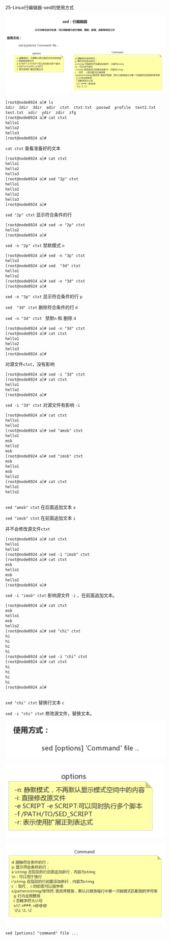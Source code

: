 25-Linux行编辑器-sed的使用方式



![image-20201117205834307](../image/image-20201117205834307.png)





```shell
[root@node0924 a]# ls
1dir  2dir  3dir  adir  ctxt  ctxt.txt  passwd  profile  test2.txt  test.txt  xdir  ydir  zdir  zfg
[root@node0924 a]# cat ctxt
hello1
hello2
hello3
[root@node0924 a]# 

```

`cat ctxt` 查看准备好的文本



```shell
[root@node0924 a]# cat ctxt
hello1
hello2
hello3
[root@node0924 a]# sed "2p" ctxt
hello1
hello2
hello2
hello3
[root@node0924 a]# 

```

`sed "2p" ctxt` 显示符合条件的行



```shell
[root@node0924 a]# sed -n "2p" ctxt
hello2
[root@node0924 a]# 

```

`sed -n "2p" ctxt` 禁默模式 `n`



```shell
[root@node0924 a]# sed -n "3p" ctxt
hello3
[root@node0924 a]# sed  "3d" ctxt
hello1
hello2
[root@node0924 a]# sed -n "3d" ctxt
[root@node0924 a]# 
```

`sed -n "3p" ctxt`  显示符合条件的行 `p`

`sed  "3d" ctxt` 删除符合条件的行 `d`

`sed -n "3d" ctxt ` 禁默`n` 和 删除 `d`



```shell
[root@node0924 a]# sed -n "3d" ctxt
[root@node0924 a]# cat ctxt
hello1
hello2
hello3
[root@node0924 a]# 

```

对源文件`ctxt`，没有影响

```shell
[root@node0924 a]# sed -i "3d" ctxt
[root@node0924 a]# cat ctxt
hello1
hello2
[root@node0924 a]# 

```

`sed -i "3d" ctxt`  对源文件有影响 `-i`



```shell
[root@node0924 a]# cat ctxt
hello1
hello2
[root@node0924 a]# sed "amsb" ctxt
hello1
msb
hello2
msb
[root@node0924 a]# sed "imsb" ctxt
msb
hello1
msb
hello2
[root@node0924 a]# cat ctxt
hello1
hello2


```

`sed "amsb" ctxt`  在后面追加文本 `a`

`sed "imsb" ctxt` 在前面追加文本 `i`

并不会修改源文件`ctxt`



```shell
[root@node0924 a]# cat ctxt
hello1
hello2
[root@node0924 a]# sed -i "imsb" ctxt
[root@node0924 a]# cat ctxt
msb
hello1
msb
hello2
[root@node0924 a]# 

```

`sed -i "imsb" ctxt` 影响源文件 `-i` ，在前面追加文本。



```shell
[root@node0924 a]# cat ctxt
msb
hello1
msb
hello2
[root@node0924 a]# sed "chi" ctxt
hi
hi
hi
hi
[root@node0924 a]# sed -i "chi" ctxt
[root@node0924 a]# cat ctxt
hi
hi
hi
hi
[root@node0924 a]# 


```

`sed "chi" ctxt`  替换行文本 `c`

`sed -i "chi" ctxt`  修改源文件，替换文本。



![image-20201117212146456](../image/image-20201117212146456.png)

![image-20201117212109828](../image/image-20201117212109828.png)

![image-20201117212043122](../image/image-20201117212043122.png)



```shell
sed [potions] "command" file ...
```





